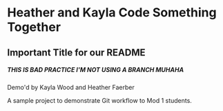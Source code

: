 # Heather and Kayla Code Something Together

## Important Title for our README

##### THIS IS BAD PRACTICE I'M NOT USING A BRANCH MUHAHA

Demo'd by Kayla Wood and Heather Faerber

A sample project to demonstrate Git workflow to Mod 1 students.
